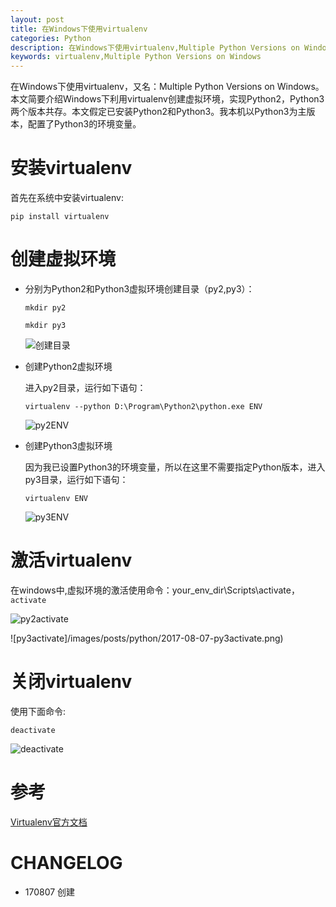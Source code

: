 ```yaml
---
layout: post
title: 在Windows下使用virtualenv
categories: Python
description: 在Windows下使用virtualenv,Multiple Python Versions on Windows
keywords: virtualenv,Multiple Python Versions on Windows
---
```


在Windows下使用virtualenv，又名：Multiple Python Versions on Windows。本文简要介绍Windows下利用virtualenv创建虚拟环境，实现Python2，Python3两个版本共存。本文假定已安装Python2和Python3。我本机以Python3为主版本，配置了Python3的环境变量。

# 安装virtualenv

首先在系统中安装virtualenv:

``` pip install virtualenv ```

# 创建虚拟环境

* 分别为Python2和Python3虚拟环境创建目录（py2,py3）：

  ``` mkdir py2 ```

  ``` mkdir py3 ```

  ![创建目录](/images/posts/python/2017-08-07-mkdir.png)

* 创建Python2虚拟环境

  进入py2目录，运行如下语句：

  ``` virtualenv --python D:\Program\Python2\python.exe ENV ```

  ![py2ENV](/images/posts/python//2017-08-07-py2ENV.png)
* 创建Python3虚拟环境

   因为我已设置Python3的环境变量，所以在这里不需要指定Python版本，进入py3目录，运行如下语句：

  ``` virtualenv ENV ```

  ![py3ENV](/images/posts/python/2017-08-07-py3ENV.png)

# 激活virtualenv

  在windows中,虚拟环境的激活使用命令：your_env_dir\Scripts\activate，``` activate ```

  ![py2activate](/images/posts/python/2017-08-07-py2activate.png)

  ![py3activate]/images/posts/python/2017-08-07-py3activate.png)

# 关闭virtualenv

使用下面命令:

``` deactivate ```

![deactivate](/images/posts/python/2017-08-07-deactivate.png)

# 参考

[Virtualenv官方文档](https://virtualenv.pypa.io/en/stable/)

# CHANGELOG

* 170807 创建
